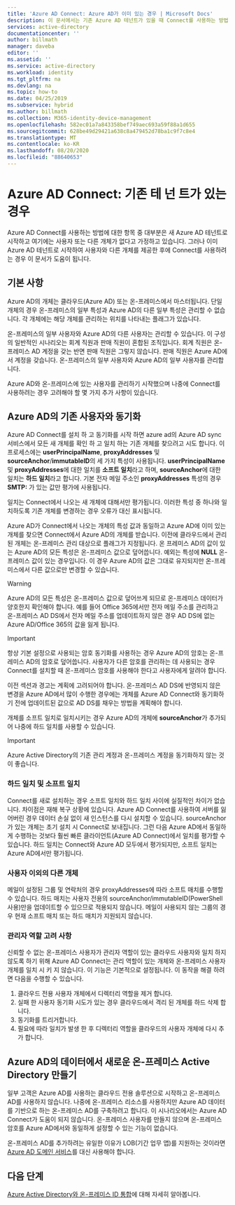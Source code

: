 ```yaml
---
title: 'Azure AD Connect: Azure AD가 이미 있는 경우 | Microsoft Docs'
description: 이 문서에서는 기존 Azure AD 테넌트가 있을 때 Connect를 사용하는 방법에 대해 설명합니다.
services: active-directory
documentationcenter: ''
author: billmath
manager: daveba
editor: ''
ms.assetid: ''
ms.service: active-directory
ms.workload: identity
ms.tgt_pltfrm: na
ms.devlang: na
ms.topic: how-to
ms.date: 04/25/2019
ms.subservice: hybrid
ms.author: billmath
ms.collection: M365-identity-device-management
ms.openlocfilehash: 582ec01a7a843358bef749aec693a59f88a1d655
ms.sourcegitcommit: 628be49d29421a638c8a479452d78ba1c9f7c8e4
ms.translationtype: MT
ms.contentlocale: ko-KR
ms.lasthandoff: 08/20/2020
ms.locfileid: "88640653"
---
```

# <a name="azure-ad-connect-when-you-have-an-existing-tenant"></a>Azure AD Connect: 기존 테 넌 트가 있는 경우
Azure AD Connect를 사용하는 방법에 대한 항목 중 대부분은 새 Azure AD 테넌트로 시작하고 여기에는 사용자 또는 다른 개체가 없다고 가정하고 있습니다. 그러나 이미 Azure AD 테넌트로 시작하여 사용자와 다른 개체를 제공한 후에 Connect를 사용하려는 경우 이 문서가 도움이 됩니다.

## <a name="the-basics"></a>기본 사항
Azure AD의 개체는 클라우드(Azure AD) 또는 온-프레미스에서 마스터됩니다. 단일 개체의 경우 온-프레미스의 일부 특성과 Azure AD의 다른 일부 특성은 관리할 수 없습니다. 각 개체에는 해당 개체를 관리하는 위치를 나타내는 플래그가 있습니다.

온-프레미스의 일부 사용자와 Azure AD의 다른 사용자는 관리할 수 있습니다. 이 구성의 일반적인 시나리오는 회계 직원과 판매 직원이 혼합된 조직입니다. 회계 직원은 온-프레미스 AD 계정을 갖는 반면 판매 직원은 그렇지 않습니다. 판매 직원은 Azure AD에서 계정을 갖습니다. 온-프레미스의 일부 사용자와 Azure AD의 일부 사용자를 관리합니다.

Azure AD와 온-프레미스에 있는 사용자를 관리하기 시작했으며 나중에 Connect를 사용하려는 경우 고려해야 할 몇 가지 추가 사항이 있습니다.

## <a name="sync-with-existing-users-in-azure-ad"></a>Azure AD의 기존 사용자와 동기화
Azure AD Connect를 설치 하 고 동기화를 시작 하면 azure ad의 Azure AD sync 서비스에서 모든 새 개체를 확인 하 고 일치 하는 기존 개체를 찾으려고 시도 합니다. 이 프로세스에는 **userPrincipalName**, **proxyAddresses** 및 **sourceAnchor**/**immutableID**의 세 가지 특성이 사용됩니다. **userPrincipalName** 및 **proxyAddresses**에 대한 일치를 **소프트 일치**라고 하며, **sourceAnchor**에 대한 일치는 **하드 일치**라고 합니다. 기본 전자 메일 주소인 **proxyAddresses** 특성의 경우 **SMTP:** 가 있는 값만 평가에 사용됩니다.

일치는 Connect에서 나오는 새 개체에 대해서만 평가됩니다. 이러한 특성 중 하나와 일치하도록 기존 개체를 변경하는 경우 오류가 대신 표시됩니다.

Azure AD가 Connect에서 나오는 개체의 특성 값과 동일하고 Azure AD에 이미 있는 개체를 찾으면 Connect에서 Azure AD의 개체를 받습니다. 이전에 클라우드에서 관리된 개체는 온-프레미스 관리 대상으로 플래그가 지정됩니다. 온 프레미스 AD의 값이 있는 Azure AD의 모든 특성은 온-프레미스 값으로 덮어씁니다. 예외는 특성에 **NULL** 온-프레미스 값이 있는 경우입니다. 이 경우 Azure AD의 값은 그대로 유지되지만 온-프레미스에서 다른 값으로만 변경할 수 있습니다.

> [!WARNING]
> Azure AD의 모든 특성은 온-프레미스 값으로 덮어쓰게 되므로 온-프레미스 데이터가 양호한지 확인해야 합니다. 예를 들어 Office 365에서만 전자 메일 주소를 관리하고 온-프레미스 AD DS에서 전자 메일 주소를 업데이트하지 않은 경우 AD DS에 없는 Azure AD/Office 365의 값을 잃게 됩니다.

> [!IMPORTANT]
> 항상 기본 설정으로 사용되는 암호 동기화를 사용하는 경우 Azure AD의 암호는 온-프레미스 AD의 암호로 덮어씁니다. 사용자가 다른 암호를 관리하는 데 사용되는 경우 Connect를 설치할 때 온-프레미스 암호를 사용해야 한다고 사용자에게 알려야 합니다.

이전 섹션과 경고는 계획에 고려되어야 합니다. 온-프레미스 AD DS에 반영되지 않은 변경을 Azure AD에서 많이 수행한 경우에는 개체를 Azure AD Connect와 동기화하기 전에 업데이트된 값으로 AD DS를 채우는 방법을 계획해야 합니다.

개체를 소프트 일치로 일치시키는 경우 Azure AD의 개체에 **sourceAnchor**가 추가되어 나중에 하드 일치를 사용할 수 있습니다.

>[!IMPORTANT]
> Azure Active Directory의 기존 관리 계정과 온-프레미스 계정을 동기화하지 않는 것이 좋습니다.

### <a name="hard-match-vs-soft-match"></a>하드 일치 및 소프트 일치
Connect를 새로 설치하는 경우 소프트 일치와 하드 일치 사이에 실질적인 차이가 없습니다. 차이점은 재해 복구 상황에 있습니다. Azure AD Connect를 사용하여 서버를 잃어버린 경우 데이터 손실 없이 새 인스턴스를 다시 설치할 수 있습니다. sourceAnchor가 있는 개체는 초기 설치 시 Connect로 보내집니다. 그런 다음 Azure AD에서 동일하게 수행하는 것보다 훨씬 빠른 클라이언트(Azure AD Connect)에서 일치를 평가할 수 있습니다. 하드 일치는 Connect와 Azure AD 모두에서 평가되지만, 소프트 일치는 Azure AD에서만 평가됩니다.

### <a name="other-objects-than-users"></a>사용자 이외의 다른 개체
메일이 설정된 그룹 및 연락처의 경우 proxyAddresses에 따라 소프트 매치를 수행할 수 있습니다. 하드 매치는 사용자 전용의 sourceAnchor/immutableID(PowerShell 사용)만을 업데이트할 수 있으므로 적용되지 않습니다. 메일이 사용되지 않는 그룹의 경우 현재 소프트 매치 또는 하드 매치가 지원되지 않습니다.

### <a name="admin-role-considerations"></a>관리자 역할 고려 사항
신뢰할 수 없는 온-프레미스 사용자가 관리자 역할이 있는 클라우드 사용자와 일치 하지 않도록 하기 위해 Azure AD Connect는 관리 역할이 있는 개체와 온-프레미스 사용자 개체를 일치 시 키 지 않습니다. 이 기능은 기본적으로 설정됩니다. 이 동작을 해결 하려면 다음을 수행할 수 있습니다.

1.  클라우드 전용 사용자 개체에서 디렉터리 역할을 제거 합니다.
2.  실패 한 사용자 동기화 시도가 있는 경우 클라우드에서 격리 된 개체를 하드 삭제 합니다.
3.  동기화를 트리거합니다.
4.  필요에 따라 일치가 발생 한 후 디렉터리 역할을 클라우드의 사용자 개체에 다시 추가 합니다.



## <a name="create-a-new-on-premises-active-directory-from-data-in-azure-ad"></a>Azure AD의 데이터에서 새로운 온-프레미스 Active Directory 만들기
일부 고객은 Azure AD를 사용하는 클라우드 전용 솔루션으로 시작하고 온-프레미스 AD를 사용하지 않습니다. 나중에 온-프레미스 리소스를 사용하지만 Azure AD 데이터를 기반으로 하는 온-프레미스 AD를 구축하려고 합니다. 이 시나리오에서는 Azure AD Connect가 도움이 되지 않습니다. 온-프레미스 사용자를 만들지 않으며 온-프레미스 암호를 Azure AD에서와 동일하게 설정할 수 있는 기능이 없습니다.

온-프레미스 AD를 추가하려는 유일한 이유가 LOB(기간 업무 앱)를 지원하는 것이라면 [Azure AD 도메인 서비스](../../active-directory-domain-services/index.yml)를 대신 사용해야 합니다.

## <a name="next-steps"></a>다음 단계
[Azure Active Directory와 온-프레미스 ID 통합](whatis-hybrid-identity.md)에 대해 자세히 알아봅니다.
